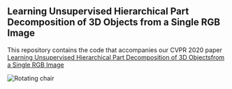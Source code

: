 ## Learning Unsupervised Hierarchical Part Decomposition of 3D Objects from a Single RGB Image

This repository contains the code that accompanies our CVPR 2020 paper
[Learning Unsupervised Hierarchical Part Decomposition of 3D Objectsfrom a Single RGB Image](https://paschalidoud.github.io/)

![Rotating chair](img/chair.gif)
